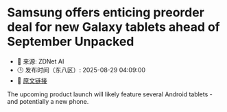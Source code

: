 # Samsung offers enticing preorder deal for new Galaxy tablets ahead of September Unpacked
- 📅 来源: ZDNet AI
- 🕒 发布时间（东八区）: 2025-08-29 04:09:00
- 🔗 [原文链接](https://www.zdnet.com/article/samsung-offers-enticing-preorder-deal-for-new-galaxy-tablets-ahead-of-september-unpacked/)

The upcoming product launch will likely feature several Android tablets - and potentially a new phone.